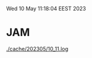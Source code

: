Wed 10 May 11:18:04 EEST 2023
# JAM
<a href='./cache/202305/10_11.log'>./cache/202305/10_11.log</a>
